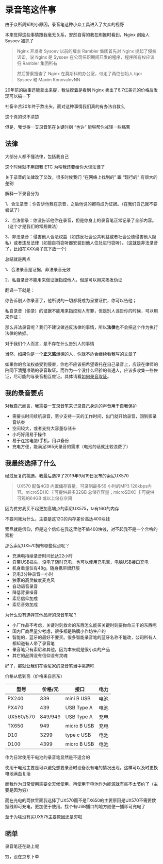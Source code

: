 # 录音笔这件事

由于众所周知的小原因，录音笔这种小众工具进入了大众的视野

本来觉得这些事情跟我毫无关系，安然自得的我在刷推时看到，Nginx 创始人 Sysoev 被抓了

> Nginx 开发者 Sysoev 以前的雇主 Rambler 集团首先对 Nginx 提起了侵权诉讼，说 Nginx 是 Sysoev 在公司任职期间开发的程序，程序所有权应该归 Rambler 集团所有
>
> 然后警察搜查了 Nginx 在莫斯科的办公室，带走了两位创始人 Igor Sysoev 和 Maxim KonovalovNN

20年前的破事还能拿出来提，我估摸着是看到 Nginx 卖出了6.7亿美元的价格后发现可以搞一下

社畜辛苦20年终于熬出头，面对这种事情我们真的有办法自救么

这个真的说不清楚

但是，我觉得一支录音笔在关键时刻 “也许” 能够帮你减轻一些痛苦

## 法律

大部分人都不懂法律，包括我自己

这个时候就不用跟我 ETC 为啥我还要给你大谈法律了

关于录音的法律改了又改，很多时候我们 “在网络上找到的” 跟 “现行的” 有很大的差别

解释一下录音分为

1、合法录音：你告诉他我在录音，之后他说的都将成为证据。（在我们自己就不要尝试了）

2、合法偷录：你没告诉他你在录音，但是你身上的录音笔正常记录了全部内容。（这个才是我们的常规做法）

3、非法录音：侵害他人合法权益（如违反社会公共利益或者社会公德侵害他人隐私）或者违反法律（如擅自将窃听器安装到他人住处进行窃听）。（这就是非法录音了，比如在XXX桌子底下放一个）

总结就是两点

1、合法录音是证据，非法录音无效

2、私自录音不能用来做证据指控他人，但是可以用来揭发伪证



翻译一下就是：

你告诉别人你录音了，他所说的一切都将成为呈堂证供，你可以告他；

私自录音（偷录）的证据不能用来指控别人有罪，但是别人诬告你的时候，可以用来作证；

那么非法录音呢？我们不建议做违反法律的事情，所以**法律**也不会把这个作为执行法律的依据。



对于我们个人而言，是不存在什么告别人的事情

当然，如果你是一个**正义感**爆棚的人，你就不适合继续看我写的文章了

如果你的合法权益受到侵害，你也不应该把希望寄托在自己录音上，应该在律师的陪同下清楚准确的录音取证。而作为一个没什么经验的普通人，应该多收集一些佐证，尽可能的与录音相互佐证。具体请看[如何录音取证](http://www.chinanotary.org/content/2016-08/15/content_6761813.htm)。

## 我的录音要点

对我自己而言，我需要一支录音笔来记录自己身边的声音用于自我保护

- 需要长时间续航录音，至少支持一天的工作时间，出门就开始录音，回到家录音结束
- 空间较大，或者支持大容量存储卡
- 小巧好用易于操作
- 易于连接电脑/手机，用以备份
- 充电方便，能满足365天录音的需求（电池的话就比较浪费了）

## 我最终选择了什么

经过反复的挑选，我最后选择了2019年9月19日发布的索尼UX570

> UX570 配备4GB 内置储存容量，可录制最多59 小时的MP3 128kbps内容。microSDHC 卡可提供最多32GB 总储存容量；microSDXC 卡可提供可观的64GB 或以上储存空间
>

因为贫穷我买不起更加高端点的索尼UX575，ta有16G的内存

不要问我为什么，主要是这12G的内存差价高达400块钱

索尼就是信仰，但是这个信仰在我这里他不值400块钱，对不起我不是一个合格的索粉



那么索尼UX570拥有哪些优点呢？

- 充满电持续录音时间长达22小时
- 自带USB插头，没电了随时充电，也可以使用充电宝，电脑USB接口充电
- 机身重量仅有48g，随身携带很舒服
- 充电3分钟录音一小时
- 独家的高灵敏度麦克风
- 自动语音录音
- 降低背景噪音
- 索尼信仰加成
- 索尼音效加成

为什么没有选择其他品牌的录音笔呢？

- 小厂作品不考虑，关键时刻救命的东西怎么能买关键时刻要你命三千的东西呢
- 国内厂商尽量少考虑，很多都是贴牌小作坊生产的
- 智能的，蓝牙的最好不要买。很多智能录音笔的蓝牙名称不能改，公司所有人都知道有人带了录音笔
- 录音笔只有索尼和其他，因为本来就是很小众的产品
- 其它的品牌没有信仰没有灵魂

好了，那就让我们在索尼家的录音笔当中挑选吧

价格从低到高（价格来自京东）

| 型号      | 价格/元 | 接口        | 电力 |
| --------- | ------- | ----------- | ---- |
| PX240     | 339     | mini B USB  | 电池 |
| PX470     | 439     | USB Type A  | 电池 |
| UX560/570 | 849/949 | USB Type A  | 充电 |
| TX650     | 949     | micro B USB | 充电 |
| D10       | 3299    | type c USB  | 电池 |
| D100      | 4399    | micro B USB | 电池 |

作为日常使用干电池的录音笔显然是不适合的

使用干电池主要是可以避免想要录音时设备没有电的情况出现，这样可以及时更换电池满血复活

而我作为日常使用需要全天候使用，再使用干电池作为能源就有些不太节约了（主要是因为穷）

而在充电的两款里面我选择了UX570而不是TX650的主要原因是UX570不需要数据线即可充电，更加便于使用。找个有USB插口的地方随便一插即可充电了

至于为啥没有买UX575主要原因还是穷啦

## 晒单

录音笔还在路上呢

穷，没在京东下单

